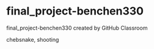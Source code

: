 # final_project-benchen330
final_project-benchen330 created by GitHub Classroom

chebsnake, shooting
